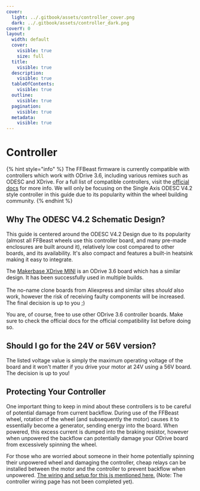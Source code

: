 ```yaml
---
cover:
  light: ../.gitbook/assets/controller_cover.png
  dark: ../.gitbook/assets/controller_dark.png
coverY: 0
layout:
  width: default
  cover:
    visible: true
    size: full
  title:
    visible: true
  description:
    visible: true
  tableOfContents:
    visible: true
  outline:
    visible: true
  pagination:
    visible: true
  metadata:
    visible: true
---
```


# Controller

{% hint style="info" %}
The FFBeast firmware is currently compatible with controllers which work with ODrive 3.6, including various remixes such as ODESC and XDrive. For a full list of compatible controllers, visit the [official docs](https://ffbeast.github.io/docs/en/hardware_controller.html) for more info. We will only be focusing on the Single Axis ODESC V4.2 style controller in this guide due to its popularity within the wheel building community.
{% endhint %}

## Why The ODESC V4.2 Schematic Design?

This guide is centered around the ODESC V4.2 Design due to its popularity (almost all FFBeast wheels use this controller board, and many pre-made enclosures are built around it), relatively low cost compared to other boards, and its availability. It's also compact and features a built-in heatsink making it easy to integrate.

The [Makerbase XDrive MINI](https://makerbase3d.com/product/makerbase-xdrive-mini-high-precision-brushless-servo-motor-controller-based-on-odrive3-6-with-as5047p-on-board/) is an ODrive 3.6 board which has a similar design. It has been successfully used in multiple builds.\
\
The no-name clone boards from Aliexpress and similar sites _should_ also work, however the risk of receiving faulty components will be increased. The final decision is up to you ;)

You are, of course, free to use other ODrive 3.6 controller boards. Make sure to check the official docs for the official compatibility list before doing so.

## Should I go for the 24V or 56V version?

The listed voltage value is simply the maximum operating voltage of the board and it won't matter if you drive your motor at 24V using a 56V board. The decision is up to you!

## Protecting Your Controller

One important thing to keep in mind about these controllers is to be careful of potential damage from current backflow. During use of the FFBeast wheel, rotation of the wheel (and subsequently the motor) causes it to essentially become a generator, sending energy into the board. When powered, this excess current is dumped into the braking resistor, however when unpowered the backflow can potentially damage your ODrive board from excessively spinning the wheel.

For those who are worried about someone in their home potentially spinning their unpowered wheel and damaging the controller, cheap relays can be installed between the motor and the controller to prevent backflow when unpowered. [The wiring and setup for this is mentioned here.](../controller-wiring.md) (Note: The controller wiring page has not been completed yet).

